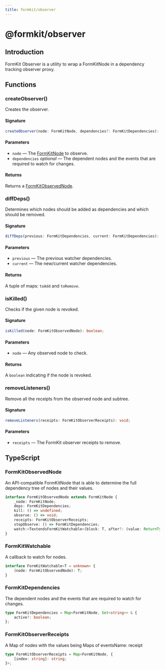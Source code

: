 ```yaml
---
title: formkit/observer
---
```


# @formkit/observer

<page-toc></page-toc>

## Introduction

FormKit Observer is a utility to wrap a FormKitNode in a dependency tracking observer proxy.

## Functions

### createObserver()

Creates the observer.

#### Signature

<client-only>

```typescript
createObserver(node: FormKitNode, dependencies?: FormKitDependencies): FormKitObservedNode;
```

</client-only>

#### Parameters

- `node` — The [FormKitNode](/api-reference/formkit-core#formkitnode) to observe.
- `dependencies` *optional* — The dependent nodes and the events that are required to watch for changes.

#### Returns

 Returns a [FormKitObservedNode](/api-reference/formkit-observer#formkitobservednode).

### diffDeps()

Determines which nodes should be added as dependencies and which should be removed.

#### Signature

<client-only>

```typescript
diffDeps(previous: FormKitDependencies, current: FormKitDependencies): [FormKitDependencies, FormKitDependencies];
```

</client-only>

#### Parameters

- `previous` — The previous watcher dependencies.
- `current` — The new/current watcher dependencies.

#### Returns

 A tuple of maps: `toAdd` and `toRemove`.

### isKilled()

Checks if the given node is revoked.

#### Signature

<client-only>

```typescript
isKilled(node: FormKitObservedNode): boolean;
```

</client-only>

#### Parameters

- `node` — Any observed node to check.

#### Returns

 A `boolean` indicating if the node is revoked.

### removeListeners()

Remove all the receipts from the observed node and subtree.

#### Signature

<client-only>

```typescript
removeListeners(receipts: FormKitObserverReceipts): void;
```

</client-only>

#### Parameters

- `receipts` — The FormKit observer receipts to remove.

## TypeScript

### FormKitObservedNode

An API-compatible FormKitNode that is able to determine the full dependency tree of nodes and their values.

<client-only>

```typescript
interface FormKitObservedNode extends FormKitNode {
    _node: FormKitNode;
    deps: FormKitDependencies;
    kill: () => undefined;
    observe: () => void;
    receipts: FormKitObserverReceipts;
    stopObserve: () => FormKitDependencies;
    watch:<TextendsFormKitWatchable>(block: T, after?: (value: ReturnType<T>) => void) => void;
}
```

</client-only>

### FormKitWatchable

A callback to watch for nodes.

<client-only>

```typescript
interface FormKitWatchable<T = unknown> {
    (node: FormKitObservedNode): T;
}
```

</client-only>

### FormKitDependencies

The dependent nodes and the events that are required to watch for changes.

<client-only>

```typescript
type FormKitDependencies = Map<FormKitNode, Set<string>> & {
    active?: boolean;
};
```

</client-only>

### FormKitObserverReceipts

A Map of nodes with the values being Maps of eventsName: receipt

<client-only>

```typescript
type FormKitObserverReceipts = Map<FormKitNode, {
    [index: string]: string;
}>;
```

</client-only>